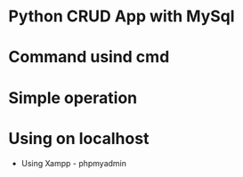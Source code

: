 # Python CRUD App with MySql 
# Command usind cmd 
# Simple operation 
# Using on localhost 
* Using Xampp - phpmyadmin
